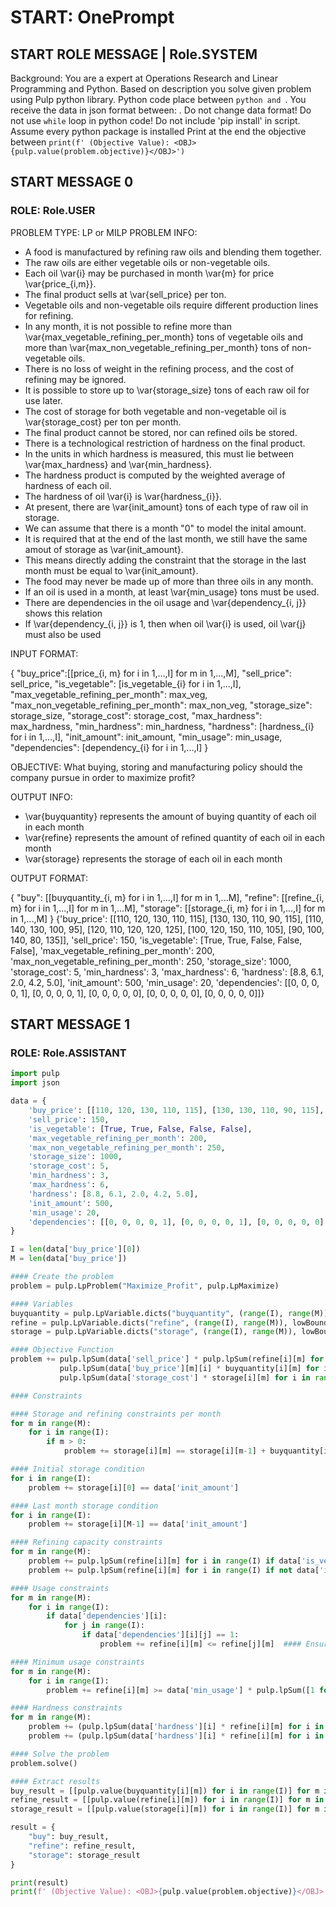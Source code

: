 # START: OnePrompt 
## START ROLE MESSAGE | Role.SYSTEM 
Background: You are a expert at Operations Research and Linear Programming and Python. Based on description you solve given problem using Pulp python library. Python code place between ```python and ```. You receive the data in json format between: <DATA></DATA>. Do not change data format! Do not use `while` loop in python code! Do not include 'pip install' in script. Assume every python package is installed Print at the end the objective between <OBJ></OBJ> `print(f' (Objective Value): <OBJ>{pulp.value(problem.objective)}</OBJ>')`  
## START MESSAGE 0 
### ROLE: Role.USER
<DESCRIPTION>
PROBLEM TYPE: LP or MILP
PROBLEM INFO:

- A food is manufactured by refining raw oils and blending them together. 
- The raw oils are either vegetable oils or non-vegetable oils. 
- Each oil \var{i} may be purchased in month \var{m} for price \var{price_{i,m}}.
- The final product sells at \var{sell_price} per ton.
- Vegetable oils and non-vegetable oils require different production lines for refining. 
- In any month, it is not possible to refine more than \var{max_vegetable_refining_per_month} tons of vegetable oils and more than \var{max_non_vegetable_refining_per_month} tons of non-vegetable oils. 
- There is no loss of weight in the refining process, and the cost of refining may be ignored.
- It is possible to store up to \var{storage_size} tons of each raw oil for use later. 
- The cost of storage for both vegetable and non-vegetable oil is \var{storage_cost} per ton per month.
- The final product cannot be stored, nor can refined oils be stored.
- There is a technological restriction of hardness on the final product. 
- In the units in which hardness is measured, this must lie between \var{max_hardness} and \var{min_hardness}.
- The hardness product is computed by the weighted average of hardness of each oil.
- The hardness of oil \var{i} is \var{hardness_{i}}.
- At present, there are \var{init_amount} tons of each type of raw oil in storage. 
- We can assume that there is a month "0" to model the inital amount.
- It is required that at the end of the last month, we still have the same amout of storage as \var{init_amount}.
- This means directly adding the constraint that the storage in the last month must be equal to \var{init_amount}.
- The food may never be made up of more than three oils in any month.
- If an oil is used in a month, at least \var{min_usage} tons must be used.
- There are dependencies in the oil usage and \var{dependency_{i, j}} shows this relation
- If \var{dependency_{i, j}} is 1, then when oil \var{i} is used, oil \var{j} must also be used


INPUT FORMAT:

{
    "buy_price":[[price_{i, m} for i in 1,...,I] for m in 1,...,M],
    "sell_price": sell_price,
    "is_vegetable": [is_vegetable_{i} for i in 1,...,I],
    "max_vegetable_refining_per_month": max_veg,
    "max_non_vegetable_refining_per_month": max_non_veg,
    "storage_size": storage_size,
    "storage_cost": storage_cost,
    "max_hardness": max_hardness,
    "min_hardness": min_hardness,
    "hardness": [hardness_{i} for i in 1,...,I],
    "init_amount": init_amount,
    "min_usage": min_usage,
    "dependencies": [dependency_{i} for i in 1,...,I]
}


OBJECTIVE: What buying, storing and manufacturing policy should the company pursue in order to maximize profit?

OUTPUT INFO: 

- \var{buyquantity} represents the amount of buying quantity of each oil in each month
- \var{refine} represents the amount of refined quantity of each oil in each month
- \var{storage} represents the storage of each oil in each month
 
OUTPUT FORMAT: 

{
    "buy": [[buyquantity_{i, m} for i in 1,...,I] for m in 1,...M],
    "refine": [[refine_{i, m} for i in 1,...,I] for m in 1,...M],
    "storage": [[storage_{i, m} for i in 1,...,I] for m in 1,...,M]
} 
</DESCRIPTION>
<DATA>
{'buy_price': [[110, 120, 130, 110, 115], [130, 130, 110, 90, 115], [110, 140, 130, 100, 95], [120, 110, 120, 120, 125], [100, 120, 150, 110, 105], [90, 100, 140, 80, 135]], 'sell_price': 150, 'is_vegetable': [True, True, False, False, False], 'max_vegetable_refining_per_month': 200, 'max_non_vegetable_refining_per_month': 250, 'storage_size': 1000, 'storage_cost': 5, 'min_hardness': 3, 'max_hardness': 6, 'hardness': [8.8, 6.1, 2.0, 4.2, 5.0], 'init_amount': 500, 'min_usage': 20, 'dependencies': [[0, 0, 0, 0, 1], [0, 0, 0, 0, 1], [0, 0, 0, 0, 0], [0, 0, 0, 0, 0], [0, 0, 0, 0, 0]]}</DATA>


## START MESSAGE 1 
### ROLE: Role.ASSISTANT
```python
import pulp
import json

data = {
    'buy_price': [[110, 120, 130, 110, 115], [130, 130, 110, 90, 115], [110, 140, 130, 100, 95], [120, 110, 120, 120, 125], [100, 120, 150, 110, 105], [90, 100, 140, 80, 135]],
    'sell_price': 150,
    'is_vegetable': [True, True, False, False, False],
    'max_vegetable_refining_per_month': 200,
    'max_non_vegetable_refining_per_month': 250,
    'storage_size': 1000,
    'storage_cost': 5,
    'min_hardness': 3,
    'max_hardness': 6,
    'hardness': [8.8, 6.1, 2.0, 4.2, 5.0],
    'init_amount': 500,
    'min_usage': 20,
    'dependencies': [[0, 0, 0, 0, 1], [0, 0, 0, 0, 1], [0, 0, 0, 0, 0], [0, 0, 0, 0, 0], [0, 0, 0, 0, 0]]
}

I = len(data['buy_price'][0])
M = len(data['buy_price'])

#### Create the problem
problem = pulp.LpProblem("Maximize_Profit", pulp.LpMaximize)

#### Variables
buyquantity = pulp.LpVariable.dicts("buyquantity", (range(I), range(M)), lowBound=0, cat='Continuous')
refine = pulp.LpVariable.dicts("refine", (range(I), range(M)), lowBound=0, cat='Continuous')
storage = pulp.LpVariable.dicts("storage", (range(I), range(M)), lowBound=0, cat='Continuous')

#### Objective Function
problem += pulp.lpSum(data['sell_price'] * pulp.lpSum(refine[i][m] for i in range(I) for m in range(M))) - \
           pulp.lpSum(data['buy_price'][m][i] * buyquantity[i][m] for i in range(I) for m in range(M)) - \
           pulp.lpSum(data['storage_cost'] * storage[i][m] for i in range(I) for m in range(M))

#### Constraints

#### Storage and refining constraints per month
for m in range(M):
    for i in range(I):
        if m > 0:
            problem += storage[i][m] == storage[i][m-1] + buyquantity[i][m] - refine[i][m]

#### Initial storage condition
for i in range(I):
    problem += storage[i][0] == data['init_amount']

#### Last month storage condition
for i in range(I):
    problem += storage[i][M-1] == data['init_amount']

#### Refining capacity constraints
for m in range(M):
    problem += pulp.lpSum(refine[i][m] for i in range(I) if data['is_vegetable'][i]) <= data['max_vegetable_refining_per_month']
    problem += pulp.lpSum(refine[i][m] for i in range(I) if not data['is_vegetable'][i]) <= data['max_non_vegetable_refining_per_month']

#### Usage constraints
for m in range(M):
    for i in range(I):
        if data['dependencies'][i]:
            for j in range(I):
                if data['dependencies'][i][j] == 1:
                    problem += refine[i][m] <= refine[j][m]  #### Ensures that if i is refined, j is also refined

#### Minimum usage constraints
for m in range(M):
    for i in range(I):
        problem += refine[i][m] >= data['min_usage'] * pulp.lpSum([1 for j in range(I) if data['dependencies'][i][j] == 1])

#### Hardness constraints
for m in range(M):
    problem += (pulp.lpSum(data['hardness'][i] * refine[i][m] for i in range(I)) / pulp.lpSum(refine[i][m] for i in range(I))) >= data['min_hardness']
    problem += (pulp.lpSum(data['hardness'][i] * refine[i][m] for i in range(I)) / pulp.lpSum(refine[i][m] for i in range(I))) <= data['max_hardness']

#### Solve the problem
problem.solve()

#### Extract results
buy_result = [[pulp.value(buyquantity[i][m]) for i in range(I)] for m in range(M)]
refine_result = [[pulp.value(refine[i][m]) for i in range(I)] for m in range(M)]
storage_result = [[pulp.value(storage[i][m]) for i in range(I)] for m in range(M)]

result = {
    "buy": buy_result,
    "refine": refine_result,
    "storage": storage_result
}

print(result)
print(f' (Objective Value): <OBJ>{pulp.value(problem.objective)}</OBJ>')
```

